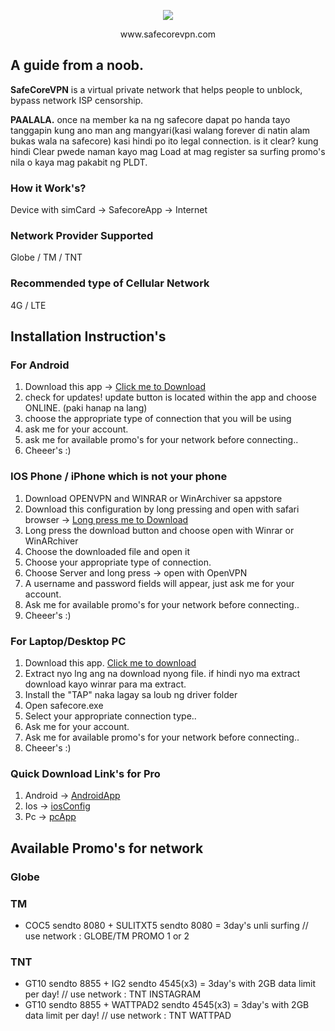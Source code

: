 <p align="center"><img src="http://ww1.prweb.com/prfiles/2009/05/03/66459/SafeCoreLogo.jpg"></p>
<p align="center"> www.safecorevpn.com </p>

## A guide from a noob.

**SafeCoreVPN** is a virtual private network that helps people to unblock, bypass network ISP censorship.

**PAALALA.**
once na member ka na ng safecore dapat po handa tayo tanggapin kung ano man ang mangyari(kasi walang forever di natin alam bukas wala na safecore) kasi hindi po ito legal connection. is it clear? kung hindi Clear pwede naman kayo mag Load at mag register sa surfing promo's nila o kaya mag pakabit ng PLDT.

### How it Work's?

Device with simCard -> SafecoreApp -> Internet 

### Network Provider Supported
Globe / TM / TNT

### Recommended type of Cellular Network 
4G / LTE

## Installation Instruction's

### For Android
1. Download this app -> [Click me to Download](https://www.mediafire.com/?4ssbsgsogc8m0kc)
2. check for updates! update button is located within the app and choose ONLINE. (paki hanap na lang)
3. choose the appropriate type of connection that you will be using
4. ask me for your account.
5. ask me for available promo's for your network before connecting..
6. Cheeer's :) 

### IOS Phone / iPhone which is not your phone
1. Download OPENVPN and WINRAR or WinArchiver sa appstore
2. Download this configuration by long pressing and open with safari browser -> [Long press me to Download](http://www.mediafire.com/file/c26591r8zlvtz2p/ios-safecore.rar)
3. Long press the download button and choose open with Winrar or WinARchiver
4. Choose the downloaded file and open it
5. Choose your appropriate type of connection.
6. Choose Server and long press -> open with OpenVPN
7. A username and password fields will appear, just ask me for your account.
8. Ask me for available promo's for your network before connecting..
9. Cheeer's :)

### For Laptop/Desktop PC
1. Download this app. [Click me to download](http://www.mediafire.com/file/nofor2ycmtgi7kt/Safecore+VPN+v2.10.zip)
2. Extract nyo lng ang  na download nyong file. if hindi nyo ma extract download kayo winrar para ma extract.
3. Install the "TAP" naka lagay sa loub ng driver folder
4. Open safecore.exe
5. Select your appropriate connection type..
6. Ask me for your account.
7. Ask me for available promo's for your network before connecting..
8. Cheeer's :)

### Quick Download Link's for Pro
1. Android -> [AndroidApp](https://www.mediafire.com/?4ssbsgsogc8m0kc)
2. Ios -> [iosConfig](http://www.mediafire.com/file/c26591r8zlvtz2p/ios-safecore.rar)
3. Pc -> [pcApp](http://www.mediafire.com/file/nofor2ycmtgi7kt/Safecore+VPN+v2.10.zip)

## Available Promo's for network
### Globe
### TM
* COC5 sendto 8080 + SULITXT5 sendto 8080 = 3day's unli surfing // use network : GLOBE/TM PROMO 1 or 2
### TNT
* GT10 sendto 8855 + IG2 sendto 4545(x3) = 3day's with 2GB data limit per day! // use network : TNT INSTAGRAM
* GT10 sendto 8855 + WATTPAD2 sendto 4545(x3) = 3day's with 2GB data limit per day! // use network : TNT WATTPAD
